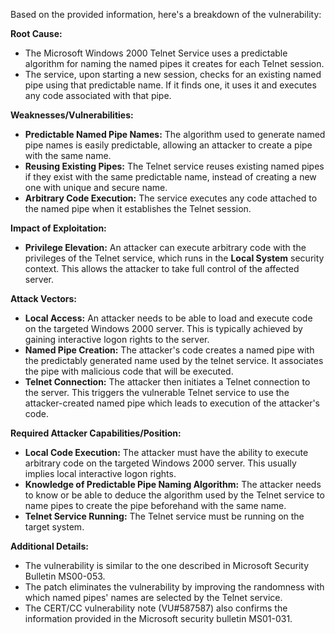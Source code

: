 Based on the provided information, here's a breakdown of the vulnerability:

**Root Cause:**

- The Microsoft Windows 2000 Telnet Service uses a predictable algorithm for naming the named pipes it creates for each Telnet session.
- The service, upon starting a new session, checks for an existing named pipe using that predictable name. If it finds one, it uses it and executes any code associated with that pipe.

**Weaknesses/Vulnerabilities:**

- **Predictable Named Pipe Names:** The algorithm used to generate named pipe names is easily predictable, allowing an attacker to create a pipe with the same name.
- **Reusing Existing Pipes:** The Telnet service reuses existing named pipes if they exist with the same predictable name, instead of creating a new one with unique and secure name.
- **Arbitrary Code Execution:** The service executes any code attached to the named pipe when it establishes the Telnet session.

**Impact of Exploitation:**

- **Privilege Elevation:** An attacker can execute arbitrary code with the privileges of the Telnet service, which runs in the **Local System** security context. This allows the attacker to take full control of the affected server.

**Attack Vectors:**

- **Local Access:** An attacker needs to be able to load and execute code on the targeted Windows 2000 server. This is typically achieved by gaining interactive logon rights to the server.
- **Named Pipe Creation:** The attacker's code creates a named pipe with the predictably generated name used by the telnet service. It associates the pipe with malicious code that will be executed.
- **Telnet Connection:** The attacker then initiates a Telnet connection to the server. This triggers the vulnerable Telnet service to use the attacker-created named pipe which leads to execution of the attacker's code.

**Required Attacker Capabilities/Position:**

- **Local Code Execution:** The attacker must have the ability to execute arbitrary code on the targeted Windows 2000 server.  This usually implies local interactive logon rights.
- **Knowledge of Predictable Pipe Naming Algorithm:** The attacker needs to know or be able to deduce the algorithm used by the Telnet service to name pipes to create the pipe beforehand with the same name.
- **Telnet Service Running:** The Telnet service must be running on the target system.

**Additional Details:**

- The vulnerability is similar to the one described in Microsoft Security Bulletin MS00-053.
- The patch eliminates the vulnerability by improving the randomness with which named pipes' names are selected by the Telnet service.
- The CERT/CC vulnerability note (VU#587587) also confirms the information provided in the Microsoft security bulletin MS01-031.